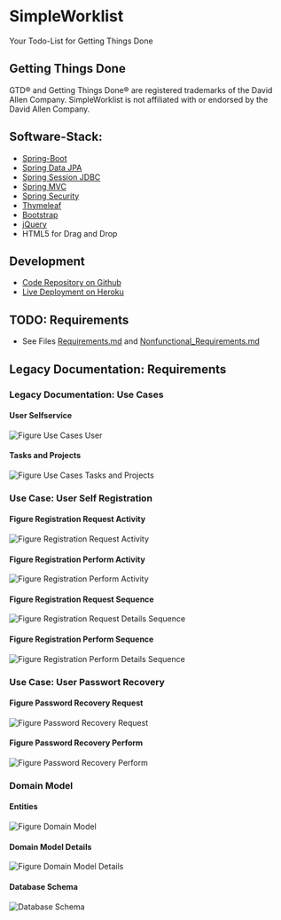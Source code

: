 # SimpleWorklist
Your Todo-List for Getting Things Done

## Getting Things Done
GTD&reg; and Getting Things Done&reg; are registered trademarks of the David Allen Company. 
SimpleWorklist is not affiliated with or endorsed by the David Allen Company.

## Software-Stack: 
* [Spring-Boot](https://spring.io/projects/spring-boot/)
* [Spring Data JPA](https://spring.io/projects/spring-data-jpa)
* [Spring Session JDBC](https://spring.io/projects/spring-session-jdbc)
* [Spring MVC](https://docs.spring.io/spring/docs/current/spring-framework-reference/web.html)
* [Spring Security](https://spring.io/projects/spring-security)
* [Thymeleaf](https://github.com/thymeleaf/thymeleaf)
* [Bootstrap](https://getbootstrap.com/docs/4.4/getting-started/introduction/)
* [jQuery](http://jquery.com/) 
* HTML5 for Drag and Drop

## Development
* [Code Repository on Github](https://github.com/Spring-Framework-Java-Apps/simpleworklist)
* [Live Deployment on Heroku](https://simpleworklist.herokuapp.com/)

## TODO: Requirements
* See Files [Requirements.md](./Requirements.md) and [Nonfunctional_Requirements.md](./Nonfunctional_Requirements.md)

## Legacy Documentation: Requirements

### Legacy Documentation: Use Cases

#### User Selfservice
![Figure Use Cases User](../resources/img/Use_Cases_User.jpg)
 
#### Tasks and Projects
![Figure Use Cases Tasks and Projects](../resources/img/Use_Cases_Data.jpg)

### Use Case: User Self Registration
#### Figure Registration Request Activity
![Figure Registration Request Activity](../resources/img/Registration_Request.jpg)
#### Figure Registration Perform Activity
![Figure Registration Perform Activity](../resources/img/Registration_Perform.jpg)
#### Figure Registration Request Sequence
![Figure Registration Request Details Sequence](../resources/img/Registration_Request_Details.jpg)
#### Figure Registration Perform Sequence
![Figure Registration Perform Details Sequence](../resources/img/Registration_Perform_Details.jpg)

### Use Case: User Passwort Recovery
#### Figure Password Recovery Request
![Figure Password Recovery Request](../resources/img/Password_Recovery_Request.jpg)
#### Figure Password Recovery Perform
![Figure Password Recovery Perform](../resources/img/Password_Recovery_Perform.jpg)

### Domain Model
#### Entities
![Figure Domain Model](../resources/img/Domain_Model.jpg)
#### Domain Model Details
![Figure Domain Model Details](../resources/img/Domain_Model_Details.jpg)
#### Database Schema
![Database Schema](../resources/img/db-schema.png)

